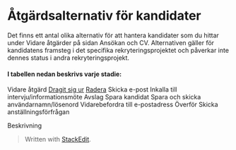 # Åtgärdsalternativ för kandidater

Det finns ett antal olika alternativ för att hantera kandidater som du hittar under Vidare åtgärder på sidan Ansökan och CV. Alternativen gäller för kandidatens framsteg i det specifika rekryteringsprojektet och påverkar inte dennes status i andra rekryteringsprojekt.

#### I tabellen nedan beskrivs varje stadie:

</td>
<td>

Vidare åtgärd
[Dragit sig ur](https://www.google.com/url?q=http://rejecting_and_withdrawing_an_applicant.htm&source=gmail-html&ust=1636009249254000&usg=AFQjCNGK3iI8BwavIXrCbI38ureEfzPXmg)
[Radera](https://www.google.com/url?q=http://deleting_an_applicant.htm&source=gmail-html&ust=1636009249255000&usg=AFQjCNHT_PPvvFUZ-b5BIsZfPtJ1yFji4Q)
Skicka e-post
Inkalla till intervju/informationsmöte
Avslag
Spara kandidat
Spara och skicka användarnamn/lösenord
Vidarebefordra till e-postadress
Överför
Skicka anställningsförfrågan


</td>
</tr>
</table>

</td>
<td>

Beskrivning

</td>
</tr>
</table>

> Written with [StackEdit](https://stackedit.io/).
<!--stackedit_data:
eyJoaXN0b3J5IjpbMjUwNDUzNjM2LDE4NjQ1NzEzNjAsLTIwOD
kzNjIzNzBdfQ==
-->